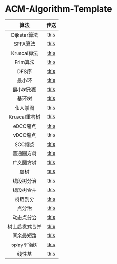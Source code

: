 # ACM-Algorithm-Template

|算法|传送|
|:--:|:--:|
|Dijkstar算法|[this](https://github.com/ColdSnapdragon/ACM-Algorithm-Template/blob/main/Template1/dijkstar.cpp)|
|SPFA算法|[this](https://github.com/ColdSnapdragon/ACM-Algorithm-Template/blob/main/Template1/spfa.cpp)|
|Kruscal算法|[this](https://github.com/ColdSnapdragon/ACM-Algorithm-Template/blob/main/Template1/Kruscal.cpp)|
|Prim算法|[this](https://github.com/ColdSnapdragon/ACM-Algorithm-Template/blob/main/Template1/prim.cpp)|
|DFS序|[this](https://github.com/ColdSnapdragon/ACM-Algorithm-Template/blob/main/Template1/dfs_order.cpp)|
|最小环|[this](https://github.com/ColdSnapdragon/ACM-Algorithm-Template/blob/main/Template1/minimum_round.cpp)|
|最小树形图|[this](https://github.com/ColdSnapdragon/ACM-Algorithm-Template/blob/main/Template1/directed_mst.cpp)|
|基环树|[this](https://github.com/ColdSnapdragon/ACM-Algorithm-Template/blob/main/Template1/Loop_tree.cpp)|
|仙人掌图|[this](https://github.com/ColdSnapdragon/ACM-Algorithm-Template/blob/main/Template1/cactus_tree.cpp)|
|Kruscal重构树|[this](https://github.com/ColdSnapdragon/ACM-Algorithm-Template/blob/main/Template1/Kruscal.cpp)|
|eDCC缩点|[this](https://github.com/ColdSnapdragon/ACM-Algorithm-Template/blob/main/Template1/eDCC_shrink_point.cpp)|
|vDCC缩点|this|
|SCC缩点|[this](https://github.com/ColdSnapdragon/ACM-Algorithm-Template/blob/main/Template1/SCC_shrink_point.cpp)|
|普通圆方树|[this](https://github.com/ColdSnapdragon/ACM-Algorithm-Template/blob/main/Template1/cicle_square_tree.cpp)|
|广义圆方树|[this](https://github.com/ColdSnapdragon/ACM-Algorithm-Template/blob/main/Template1/Round_Square_Tree.cpp)|
|虚树|[this](https://github.com/ColdSnapdragon/ACM-Algorithm-Template/blob/main/Template1/Virtual_Tree.cpp)|
|线段树分治|[this](https://github.com/ColdSnapdragon/ACM-Algorithm-Template/blob/main/Template1/Decomposition_on_SegmentTree.cpp)|
|线段树合并|[this](https://github.com/ColdSnapdragon/ACM-Algorithm-Template/blob/main/Template1/tree_merge.cpp)|
|树链剖分|[this](https://github.com/ColdSnapdragon/ACM-Algorithm-Template/blob/main/Template1/tree_chain.cpp)|
|点分治|[this](https://github.com/ColdSnapdragon/ACM-Algorithm-Template/blob/main/Template1/Centroid_Decomposition.cpp)|
|动态点分治|[this](https://github.com/ColdSnapdragon/ACM-Algorithm-Template/blob/main/Template1/Centroid_Decomposition_Tree1.cpp)|
|树上启发式合并|[this](https://github.com/ColdSnapdragon/ACM-Algorithm-Template/blob/main/Template1/dsu_on_tree.cpp)|
|同余最短路|[this](https://github.com/ColdSnapdragon/ACM-Algorithm-Template/blob/main/Template1/Congruence_shortest_circuit.cpp)|
|splay平衡树|[this](https://github.com/ColdSnapdragon/ACM-Algorithm-Template/blob/main/Template2/Splay_tree.cpp)|
|线性基|[this](https://github.com/ColdSnapdragon/ACM-Algorithm-Template/blob/main/Template2/Linear_basis.cpp)|
